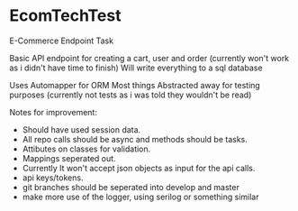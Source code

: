# EcomTechTest

E-Commerce Endpoint Task

Basic API endpoint for creating a cart, user and order (currently won't work as i didn't have time to finish)
Will write everything to a sql database 

Uses Automapper for ORM
Most things Abstracted away for testing purposes (currently not tests as i was told they wouldn't be read)

Notes for improvement:
 - Should have used session data. 
 - All repo calls should be async and methods should be tasks. 
 - Attibutes on classes for validation. 
 - Mappings seperated out. 
 - Currently It won't accept json objects as input for the api calls. 
 - api keys/tokens. 
 - git branches should be seperated into develop and master 
 - make more use of the logger, using serilog or something similar



